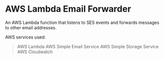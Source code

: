 # AWS Lambda Email Forwarder
An AWS Lambda function that listens to SES events and forwards messages to other email addresses.

AWS services used:
  > AWS Lambda
  > AWS Simple Email Service
  > AWS Simple Storage Service
  > AWS Cloudwatch
